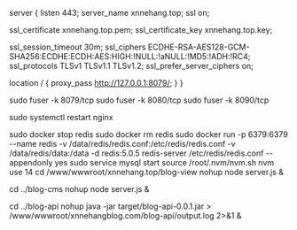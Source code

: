 server {
  listen 443;
  server_name xnnehang.top;
  ssl on;

  ssl_certificate     xnnehang.top.pem;
  ssl_certificate_key xnnehang.top.key;

  ssl_session_timeout 30m;
  ssl_ciphers ECDHE-RSA-AES128-GCM-SHA256:ECDHE:ECDH:AES:HIGH:!NULL:!aNULL:!MD5:!ADH:!RC4;
  ssl_protocols TLSv1 TLSv1.1 TLSv1.2;
  ssl_prefer_server_ciphers on;

  location / {
    proxy_pass http://127.0.0.1:8079/;
  }
}





sudo fuser -k 8079/tcp
sudo fuser -k 8080/tcp
sudo fuser -k 8090/tcp

sudo systemctl restart nginx

sudo docker stop redis
sudo docker rm redis
sudo docker run -p 6379:6379 --name redis -v /data/redis/redis.conf:/etc/redis/redis.conf -v /data/redis/data:/data -d redis:5.0.5 redis-server /etc/redis/redis.conf --appendonly yes
sudo service mysql start
source /root/.nvm/nvm.sh
nvm use 14
cd /www/wwwroot/xnnehang.top/blog-view
nohup node server.js &

cd ../blog-cms
nohup node server.js &

cd ../blog-api
nohup java -jar target/blog-api-0.0.1.jar > /www/wwwroot/xnnehangblog.com/blog-api/output.log 2>&1 &

